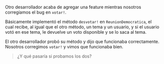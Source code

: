 Otro desarrollador acaba de agregar una feature mientras nosotros corregíamos el bug en `votar!`.

Básicamente implementó el método `desvotar!` en `ReunionDemocratica`, el cual recibe, al igual que el otro método, un tema y un usuario, y si el usuario votó en ese tema, le devuelve un voto disponible y se lo saca al tema.

El otro desarrollador probó su método y dijo que funcionaba correctamente. Nosotros corregimos `votar!` y vimos que funcionaba bien.

> ¿Y qué pasaría si probamos los dos?

